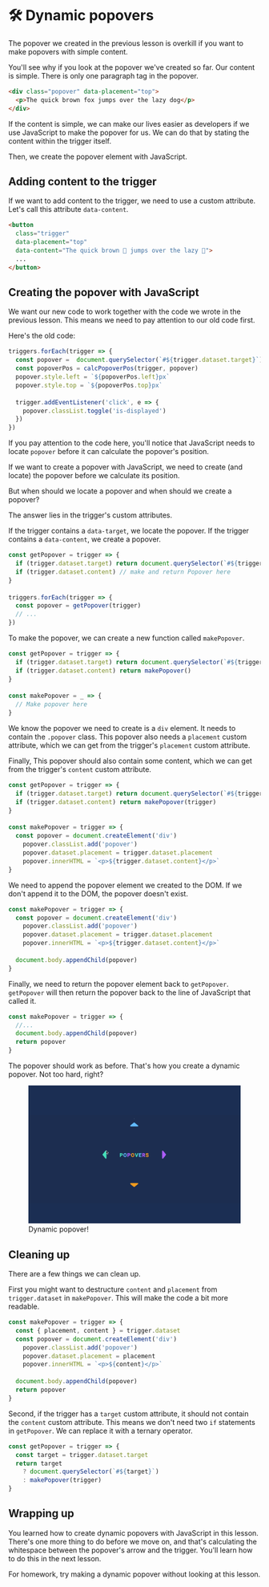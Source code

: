 # 🛠️ Dynamic popovers

The popover we created in the previous lesson is overkill if you want to make popovers with simple content.

You'll see why if you look at the popover we've created so far. Our content is simple. There is only one paragraph tag in the popover.

```html
<div class="popover" data-placement="top">
  <p>The quick brown fox jumps over the lazy dog</p>
</div>
```

If the content is simple, we can make our lives easier as developers if we use JavaScript to make the popover for us. We can do that by stating the content within the trigger itself.

Then, we create the popover element with JavaScript.

## Adding content to the trigger

If we want to add content to the trigger, we need to use a custom attribute. Let's call this attribute `data-content`.

```html
<button
  class="trigger"
  data-placement="top"
  data-content="The quick brown 🦊 jumps over the lazy 🐶">
  ...
</button>
```

## Creating the popover with JavaScript

We want our new code to work together with the code we wrote in the previous lesson. This means we need to pay attention to our old code first.

Here's the old code:

```js
triggers.forEach(trigger => {
  const popover =  document.querySelector(`#${trigger.dataset.target}`)
  const popoverPos = calcPopoverPos(trigger, popover)
  popover.style.left = `${popoverPos.left}px`
  popover.style.top = `${popoverPos.top}px`

  trigger.addEventListener('click', e => {
    popover.classList.toggle('is-displayed')
  })
})
```

If you pay attention to the code here, you'll notice that JavaScript needs to locate `popover` before it can calculate the popover's position.

If we want to create a popover with JavaScript, we need to create (and locate) the popover before we calculate its position.

But when should we locate a popover and when should we create a popover?

The answer lies in the trigger's custom attributes.

If the trigger contains a `data-target`, we locate the popover. If the trigger contains a `data-content`, we create a popover.

```js
const getPopover = trigger => {
  if (trigger.dataset.target) return document.querySelector(`#${trigger.dataset.target}`)
  if (trigger.dataset.content) // make and return Popover here
}

triggers.forEach(trigger => {
  const popover = getPopover(trigger)
  // ...
})
```

To make the popover, we can create a new function called `makePopover`.

```js
const getPopover = trigger => {
  if (trigger.dataset.target) return document.querySelector(`#${trigger.dataset.target}`)
  if (trigger.dataset.content) return makePopover()
}

const makePopover = _ => {
  // Make popover here
}
```

We know the popover we need to create is a `div` element. It needs to contain the `.popover` class. This popover also needs a `placement` custom attribute, which we can get from the trigger's `placement` custom attribute.

Finally, This popover should also contain some content, which we can get from the trigger's `content` custom attribute.

```js
const getPopover = trigger => {
  if (trigger.dataset.target) return document.querySelector(`#${trigger.dataset.target}`)
  if (trigger.dataset.content) return makePopover(trigger)
}

const makePopover = trigger => {
  const popover = document.createElement('div')
    popover.classList.add('popover')
    popover.dataset.placement = trigger.dataset.placement
    popover.innerHTML = `<p>${trigger.dataset.content}</p>`
}
```

We need to append the popover element we created to the DOM. If we don't append it to the DOM, the popover doesn't exist.

```js
const makePopover = trigger => {
  const popover = document.createElement('div')
    popover.classList.add('popover')
    popover.dataset.placement = trigger.dataset.placement
    popover.innerHTML = `<p>${trigger.dataset.content}</p>`

  document.body.appendChild(popover)
}
```

Finally, we need to return the popover element back to `getPopover`. `getPopover` will then return the popover back to the line of JavaScript that called it.

```js
const makePopover = trigger => {
  //...
  document.body.appendChild(popover)
  return popover
}
```

The popover should work as before. That's how you create a dynamic popover. Not too hard, right?

<figure>
  <img src="../../images/components/popover/dynamic/popover.gif" alt="Popover that shows dynamic content in the first two popovers">
  <figcaption aria-hidden>Dynamic popover!</figcaption>
</figure>

## Cleaning up

There are a few things we can clean up.

First you might want to destructure `content` and `placement` from `trigger.dataset` in `makePopover`. This will make the code a bit more readable.

```js
const makePopover = trigger => {
  const { placement, content } = trigger.dataset
  const popover = document.createElement('div')
    popover.classList.add('popover')
    popover.dataset.placement = placement
    popover.innerHTML = `<p>${content}</p>`

  document.body.appendChild(popover)
  return popover
}
```

Second, if the trigger has a `target`  custom attribute, it should not contain the `content` custom attribute. This means we don't need two `if` statements in `getPopover`. We can replace it with a ternary operator.

```js
const getPopover = trigger => {
  const target = trigger.dataset.target
  return target
    ? document.querySelector(`#${target}`)
    : makePopover(trigger)
}
```

## Wrapping up

You learned how to create dynamic popovers with JavaScript in this lesson. There's one more thing to do before we move on, and that's calculating the whitespace between the popover's arrow and the trigger. You'll learn how to do this in the next lesson.

For homework, try making a dynamic popover without looking at this lesson.
